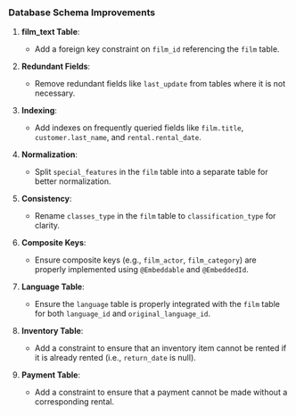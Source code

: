 ### Database Schema Improvements

1. **film_text Table**:
    - Add a foreign key constraint on `film_id` referencing the `film` table.

2. **Redundant Fields**:
    - Remove redundant fields like `last_update` from tables where it is not necessary.

3. **Indexing**:
    - Add indexes on frequently queried fields like `film.title`, `customer.last_name`, and `rental.rental_date`.

4. **Normalization**:
    - Split `special_features` in the `film` table into a separate table for better normalization.

5. **Consistency**:
    - Rename `classes_type` in the `film` table to `classification_type` for clarity.

6. **Composite Keys**:
    - Ensure composite keys (e.g., `film_actor`, `film_category`) are properly implemented using `@Embeddable` and `@EmbeddedId`.

7. **Language Table**:
    - Ensure the `language` table is properly integrated with the `film` table for both `language_id` and `original_language_id`.

8. **Inventory Table**:
    - Add a constraint to ensure that an inventory item cannot be rented if it is already rented (i.e., `return_date` is null).

9. **Payment Table**:
    - Add a constraint to ensure that a payment cannot be made without a corresponding rental.